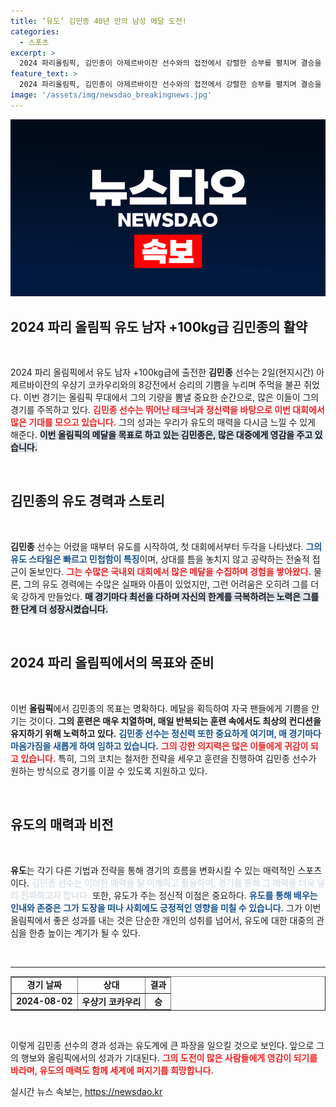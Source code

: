 ```yaml
---
title: ‘유도’ 김민종 40년 만의 남성 메달 도전!
categories:
  - 스포츠
excerpt: >
  2024 파리올림픽, 김민종이 아제르바이잔 선수와의 접전에서 강렬한 승부를 펼치며 결승을 향한 행보를 알렸습니다. 그의 열정과 도전, 지금 바로 확인하세요!
feature_text: >
  2024 파리올림픽, 김민종이 아제르바이잔 선수와의 접전에서 강렬한 승부를 펼치며 결승을 향한 행보를 알렸습니다. 그의 열정과 도전, 지금 바로 확인하세요!
image: '/assets/img/newsdao_breakingnews.jpg'
---
```


<p><img src="/assets/img/newsdao_breakingnews.jpg" alt="pcversion 속보" /></p>

<h2 data-ke-size="size26">2024 파리 올림픽 유도 남자 +100kg급 김민종의 활약</h2>

<p data-ke-size="size16">&nbsp;</p>

<p>2024 파리 올림픽에서 유도 남자 +100kg급에 출전한 <b>김민종</b> 선수는 2일(현지시간) 아제르바이잔의 우샹기 코카우리와의 8강전에서 승리의 기쁨을 누리며 주먹을 불끈 쥐었다. 이번 경기는 올림픽 무대에서 그의 기량을 뽐낼 중요한 순간으로, 많은 이들이 그의 경기를 주목하고 있다. <b><span style="color: #ee2323;">김민종 선수는 뛰어난 테크닉과 정신력을 바탕으로 이번 대회에서 많은 기대를 모으고 있습니다.</span></b>  그의 성과는 우리가 유도의 매력을 다시금 느낄 수 있게 해준다. <b><span style="background-color: #21538527;">이번 올림픽의 메달을 목표로 하고 있는 김민종은, 많은 대중에게 영감을 주고 있습니다.</span></b> </p>

<p data-ke-size="size16">&nbsp;</p>

<h2>김민종의 유도 경력과 스토리</h2>

<p data-ke-size="size16">&nbsp;</p>

<p><b>김민종</b> 선수는 어렸을 때부터 유도를 시작하여, 첫 대회에서부터 두각을 나타냈다. <b><span style="color: #1a5490;">그의 유도 스타일은 빠르고 민첩함이 특징</span></b>이며, 상대를 틈을 놓치지 않고 공략하는 전술적 접근이 돋보인다. <b><span style="color: #ee2323;">그는 수많은 국내외 대회에서 많은 메달을 수집하며 경험을 쌓아왔다.</span></b> 물론, 그의 유도 경력에는 수많은 실패와 아픔이 있었지만, 그런 어려움은 오히려 그를 더욱 강하게 만들었다. <b><span style="background-color: #21538527;">매 경기마다 최선을 다하며 자신의 한계를 극복하려는 노력은 그를 한 단계 더 성장시켰습니다.</span></b></p>

<p data-ke-size="size16">&nbsp;</p>

<h2>2024 파리 올림픽에서의 목표와 준비</h2>

<p data-ke-size="size16">&nbsp;</p>

<p>이번 <b>올림픽</b>에서 김민종의 목표는 명확하다. 메달을 획득하여 자국 팬들에게 기쁨을 안기는 것이다. <b>그의 훈련은 매우 치열하며, 매일 반복되는 훈련 속에서도 최상의 컨디션을 유지하기 위해 노력하고 있다.</b> <b><span style="color: #1a5490;">김민종 선수는 정신력 또한 중요하게 여기며, 매 경기마다 마음가짐을 새롭게 하여 임하고 있습니다.</span></b> <b><span style="color: #ee2323;">그의 강한 의지력은 많은 이들에게 귀감이 되고 있습니다.</span></b> 특히, 그의 코치는 철저한 전략을 세우고 훈련을 진행하여 김민종 선수가 원하는 방식으로 경기를 이끌 수 있도록 지원하고 있다. </p>

<p data-ke-size="size16">&nbsp;</p>

<h2>유도의 매력과 비전</h2>

<p data-ke-size="size16">&nbsp;</p>

<p><b>유도</b>는 각기 다른 기법과 전략을 통해 경기의 흐름을 변화시킬 수 있는 매력적인 스포츠이다. <b><span style="color: #21538527;">김민종 선수는 이러한 매력을 잘 이해하고 활용하며, 경기를 통해 그 매력을 더욱 널리 전파하고자 합니다.</span></b> 또한, 유도가 주는 정신적 이점은 중요하다. <b><span style="color: #1a5490;">유도를 통해 배우는 인내와 존중은 그가 도장을 떠나 사회에도 긍정적인 영향을 미칠 수 있습니다.</span></b> 그가 이번 올림픽에서 좋은 성과를 내는 것은 단순한 개인의 성취를 넘어서, 유도에 대한 대중의 관심을 한층 높이는 계기가 될 수 있다.</p>

<p data-ke-size="size16">&nbsp;</p>

<hr>

<table style="width: 100%; border-collapse: collapse;" border="1">
  <tr>
    <td style="text-align: center; height: 17px;"><b>경기 날짜</b></td>
    <td style="text-align: center; height: 17px;"><b>상대</b></td>
    <td style="text-align: center; height: 17px;"><b>결과</b></td>
  </tr>
  <tr>
    <td style="text-align: center; height: 17px;"><b>2024-08-02</b></td>
    <td style="text-align: center; height: 17px;"><b>우샹기 코카우리</b></td>
    <td style="text-align: center; height: 17px;"><b>승</b></td>
  </tr>
</table>

<p data-ke-size="size16">&nbsp;</p> 

<p>이렇게 김민종 선수의 경과 성과는 유도계에 큰 파장을 일으킬 것으로 보인다. 앞으로 그의 행보와 올림픽에서의 성과가 기대된다. <b><span style="color: #ee2323;">그의 도전이 많은 사람들에게 영감이 되기를 바라며, 유도의 매력도 함께 세계에 퍼지기를 희망합니다.</span></b></p>
실시간 뉴스 속보는, <a href="https://newsdao.kr" rel="dofollow">https://newsdao.kr</a>



